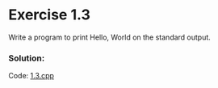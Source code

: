 # Exercise 1.3
Write a program to print Hello, World on the standard output.

### Solution:
Code: [1.3.cpp](../exercises/1.3.cpp)